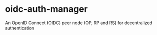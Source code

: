 # oidc-auth-manager
An OpenID Connect (OIDC) peer node (OP, RP and RS) for decentralized authentication

